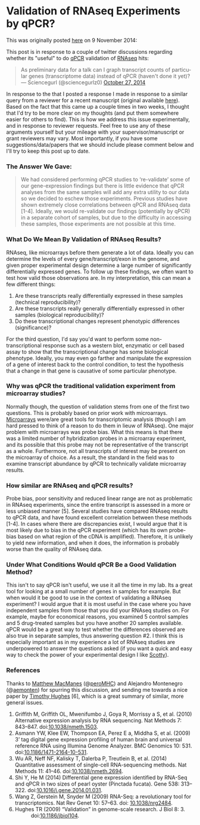 # Validation of RNAseq Experiments by qPCR?

This was originally posted [here](http://dave-bridges.blogspot.com/2014/11/validation-of-rnaseq-experiments-by-qpcr.html) on 9 November 2014:

This post is in response to a couple of twitter discussions regarding whether its "useful" to do <a href="http://en.wikipedia.org/wiki/Real-time_polymerase_chain_reaction">qPCR</a> validation of <a href="http://en.wikipedia.org/wiki/RNA-Seq">RNAseq</a> hits:

<blockquote class="twitter-tweet" lang="en">
As preliminary data for a talk can I graph transcript counts of particular genes (transcriptome data) instead of qPCR (haven't done it yet)?
— Sciencegurl (@sciencegurlz0) <a href="https://twitter.com/sciencegurlz0/status/526718661646876672">October 27, 2014</a></blockquote>


<script async="" charset="utf-8" src="//platform.twitter.com/widgets.js"></script>

In response to the that I posted a response I made in response to a similar query from a reviewer for a recent manuscript (original available <a href="https://github.com/BridgesLab/CushingAcromegalyStudy/issues/41#issuecomment-60597409">here</a>).  Based on the fact that this came up a couple times in two weeks, I thought that I'd try to be more clear on my thoughts (and put them somewhere easier for others to find).  This is how we address this issue experimentally, and in response to reviewer requests.  Feel free to use any of these arguments yourself but your mileage with your supervisor/manuscript or grant reviewers may vary.  Most importantly, if you have some suggestions/data/papers that we should include please comment below and I'll try to keep this post up to date.
<h3>
The Answer We Gave:</h3>
<blockquote>
We had considered performing qPCR studies to ‘re-validate’ some of our gene-expression findings but there is little evidence that qPCR analyses from the same samples will add any extra utility to our data so we decided to eschew those experiments. Previous studies have shown extremely close correlations between qPCR and RNAseq data [1-4]. Ideally, we would re-validate our findings (potentially by qPCR) in a separate cohort of samples, but due to the difficulty in accessing these samples, those experiments are not possible at this time.</blockquote>

<h3>
What Do We Mean By Validation of RNAseq Results?</h3>
<div>
RNAseq, like microarrays before them generate a lot of data.  Ideally you can determine the levels of every gene/transcript/exon in the genome, and given proper experimental design determine a large number of significantly differentially expressed genes.  To follow up these findings, we often want to test how valid those observations are.  In my interpretation, this can mean a few different things:
<ol>
<li>Are these transcripts really differentially expressed in these samples (technical reproducibility)?</li>
<li>Are these transcripts really generally differentially expressed in other samples (biological reproducibility)?</li>
<li>Do these transcriptional changes represent phenotypic differences (significance)?</li>
</ol>
For the third question, I'd say you'd want to perform some non-transcriptional response such as a western blot, enzymatic or cell based assay to show that the transcriptional change has some biological phenotype.  Ideally, you may even go farther and manipulate the expression of a gene of interest back to the control condition, to test the hypothesis that a change in that gene is causative of some particular phenotype.&nbsp;</div>
<div>
<h3>
Why was qPCR the traditional validation experiment from microarray studies?</h3>
</div>
<div>
Normally though, the question of validation stems from one of the first two questions.  This is probably based on prior work with microarrays.  <a href="http://en.wikipedia.org/wiki/DNA_microarray">Microarrays</a> were/are great tools for transcriptomic analysis (though I am hard pressed to think of a reason to do them in lieuw of RNAseq).  One major problem with microarrays was probe bias.  What this means is that there was a limited number of hybridization probes in a microarray experiment, and its possible that this probe may not be representative of the transcript as a whole.  Furthermore, not all transcripts of interest may be present on the microarray of choice.  As a result, the standard in the field was to examine transcript abundance by qPCR to technically validate microarray results.</div>
<div>
<h3>
How similar are RNAseq and qPCR results?</h3>
</div>
<div>
Probe bias, poor sensitivity and reduced linear range are not as problematic in RNAseq experiments, since the entire transcript is assessed in a more or less unbiased manner [5].  Several studies have compared RNAseq results to qPCR data, and have found excellent correlation between these methods [1-4].  In cases where there are discrepancies exist, I would argue that it is most likely due to bias in the qPCR experiment (which has its own probe-bias based on what region of the cDNA is amplified).  Therefore, it is unlikely to yield new information, and when it does, the information is probably worse than the quality of RNAseq data.</div>
<div>
<h3>
Under What Conditions Would qPCR Be a Good Validation Method?</h3>
This isn't to say qPCR isn't useful, we use it all the time in my lab.  Its a great tool for looking at a small number of genes in samples for example.  But when would it be good to use in the context of validating a RNAseq experiment?  I would argue that it is most useful in the case where you have independent samples from those that you did your RNAseq studies on.  For example, maybe for economical reasons, you examined 5 control samples and 5 drug-treated samples but you have another 20 samples available.  qPCR would be a great way to test whether the differences observed are also true in separate samples, thus answering question #2.  I think this is especially important as in my experience a lot of RNAseq studies are underpowered to answer the questions asked (if you want a quick and easy way to check the power of your experimental design I like <a href="http://bioinformatics.bc.edu/marthlab/scotty/scotty.php">Scotty</a>).</div>
<div>
<h3>
References</h3>
</div>
<div>
Thanks to <a href="http://genomebio.org/">Matthew MacManes</a> (@<a href="http://twitter.com/peroMHC">peroMHC</a>) and Alejandro Montenegro (@<a href="http://twitter.com/aemonten">aemonten</a>) for spurring this discussion, and sending me towards a nice paper by <a href="http://hugheslab.ccbr.utoronto.ca/">Timothy Hughes</a> [6], which is a great summary of similar, more general issues.</div>
<div>
<ol>
<li>Griffith M, Griffith OL, Mwenifumbo J, Goya R, Morrissy a S, et al. (2010) Alternative expression analysis by RNA sequencing. Nat Methods 7: 843–847. doi:<a href="http://dx.doi.org/10.1038/nmeth.1503">10.1038/nmeth.1503</a>.</li>
<li>Asmann YW, Klee EW, Thompson EA, Perez E a, Middha S, et al. (2009) 3’ tag digital gene expression profiling of human brain and universal reference RNA using Illumina Genome Analyzer. BMC Genomics 10: 531. doi:<a href="http://dx.doi.org/10.1186/1471-2164-10-531">10.1186/1471-2164-10-531</a>.</li>
<li>Wu AR, Neff NF, Kalisky T, Dalerba P, Treutlein B, et al. (2014) Quantitative assessment of single-cell RNA-sequencing methods. Nat Methods 11: 41–46. doi:<a href="http://dx.doi.org/10.1038/nmeth.2694">10.1038/nmeth.2694</a>.</li>
<li>Shi Y, He M (2014) Differential gene expression identified by RNA-Seq and qPCR in two sizes of pearl oyster (Pinctada fucata). Gene 538: 313–322. doi:<a href="http://dx.doi.org/10.1016/j.gene.2014.01.031">10.1016/j.gene.2014.01.031</a>.</li>
<li>Wang Z, Gerstein M, Snyder M (2009) RNA-Seq: a revolutionary tool for transcriptomics. Nat Rev Genet 10: 57–63. doi: <a href="http://dx.doi.org/10.1038/nrg2484">10.1038/nrg2484</a>.</li>
<li><div style="margin-left: 32pt; text-indent: -32.0pt;">
Hughes TR (2009) “Validation” in genome-scale research. J Biol 8: 3. doi:<a href="http://dx.doi.org/10.1186/jbiol104">10.1186/jbiol104</a>.</div>
</li>
</ol>
</div>

